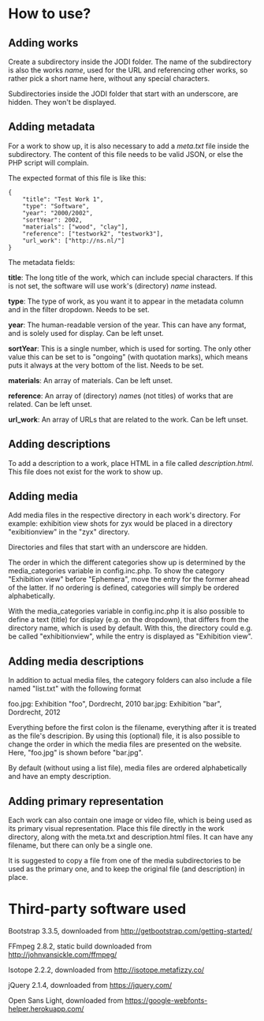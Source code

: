 # How to use?


## Adding works

Create a subdirectory inside the JODI folder. The name of the subdirectory is also the
works *name*, used for the URL and referencing other works, so rather pick a short name
here, without any special characters.

Subdirectories inside the JODI folder that start with an underscore, are hidden. They
won't be displayed.


## Adding metadata

For a work to show up, it is also necessary to add a *meta.txt* file inside the
subdirectory. The content of this file needs to be valid JSON, or else the PHP
script will complain.

The expected format of this file is like this:

    {
    	"title": "Test Work 1",
    	"type": "Software",
    	"year": "2000/2002",
    	"sortYear": 2002,
    	"materials": ["wood", "clay"],
    	"reference": ["testwork2", "testwork3"],
    	"url_work": ["http://ns.nl/"]
    }

The metadata fields:

**title**: The long title of the work, which can include special characters. If this is not
set, the software will use work's (directory) *name* instead.

**type**: The type of work, as you want it to appear in the metadata column and in the filter
dropdown. Needs to be set.

**year**: The human-readable version of the year. This can have any format, and is solely used
for display. Can be left unset.

**sortYear**: This is a single number, which is used for sorting. The only other value this
can be set to is "ongoing" (with quotation marks), which means puts it always at the very
bottom of the list. Needs to be set.

**materials**: An array of materials. Can be left unset.

**reference**: An array of (directory) *name*s (not titles) of works that are related. Can be left
unset.

**url_work**: An array of URLs that are related to the work. Can be left unset.


## Adding descriptions

To add a description to a work, place HTML in a file called *description.html*. This file does
not exist for the work to show up.


## Adding media

Add media files in the respective directory in each work's directory. For example: exhibition
view shots for zyx would be placed in a directory "exibitionview" in the "zyx" directory.

Directories and files that start with an underscore are hidden.

The order in which the different categories show up is determined by the media_categories
variable in config.inc.php. To show the category "Exhibition view" before "Ephemera", move the
entry for the former ahead of the latter. If no ordering is defined, categories will simply be
ordered alphabetically.

With the media_categories variable in config.inc.php it is also possible to define a text (title)
for display (e.g. on the dropdown), that differs from the directory name, which is used by default.
With this, the directory could e.g. be called "exhibitionview", while the entry is displayed as
"Exhibition view".


## Adding media descriptions

In addition to actual media files, the category folders can also include a file named "list.txt" with
the following format

   foo.jpg: Exhibition "foo", Dordrecht, 2010
   bar.jpg: Exhibition "bar", Dordrecht, 2012

Everything before the first colon is the filename, everything after it is treated as the file's
descripion. By using this (optional) file, it is also possible to change the order in which the
media files are presented on the website. Here, "foo.jpg" is shown before "bar.jpg".

By default (without using a list file), media files are ordered alphabetically and have an empty
description.


## Adding primary representation

Each work can also contain one image or video file, which is being used as its primary
visual representation. Place this file directly in the work directory, along with the
meta.txt and description.html files. It can have any filename, but there can only be a
single one.

It is suggested to copy a file from one of the media subdirectories to be used as the
primary one, and to keep the original file (and description) in place.


# Third-party software used

Bootstrap 3.3.5, downloaded from http://getbootstrap.com/getting-started/

FFmpeg 2.8.2, static build downloaded from http://johnvansickle.com/ffmpeg/

Isotope 2.2.2, downloaded from http://isotope.metafizzy.co/

jQuery 2.1.4, downloaded from https://jquery.com/

Open Sans Light, downloaded from https://google-webfonts-helper.herokuapp.com/
